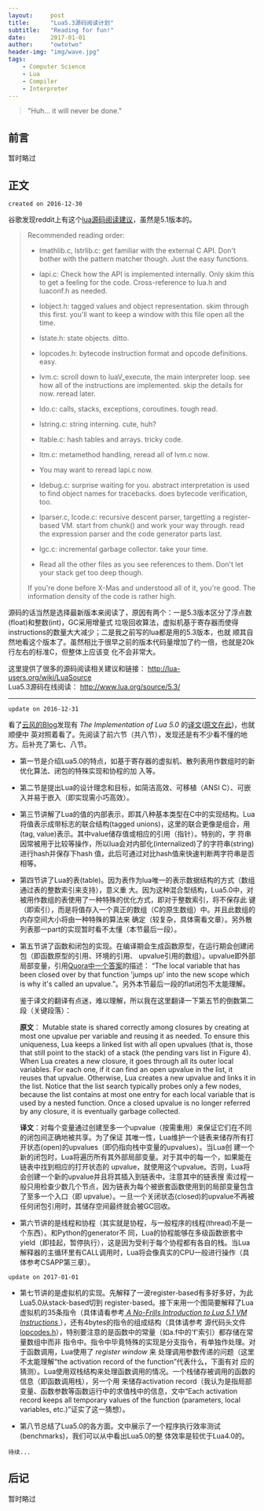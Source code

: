 ```yaml
---
layout:     post
title:      "Lua5.3源码阅读计划"
subtitle:   "Reading for fun!"
date:       2017-01-01
author:     "owtotwo"
header-img: "img/wave.jpg"
tags:
    - Computer Science
    - Lua
    - Compiler
    - Interpreter
---
```


> "Huh... it will never be done."

## 前言
暂时略过

## 正文
`created on 2016-12-30`

谷歌发现reddit上有这个[lua源码阅读建议][1]，虽然是5.1版本的。

> Recommended reading order:  
>
> - lmathlib.c, lstrlib.c: get familiar with the external C API. Don't bother with the pattern matcher though. Just the easy functions.
>
> - lapi.c: Check how the API is implemented internally. Only skim this to get a feeling for the code. Cross-reference to lua.h and luaconf.h as needed.
>
> - lobject.h: tagged values and object representation. skim through this first. you'll want to keep a window with this file open all the time.
>
> - lstate.h: state objects. ditto.
>
> - lopcodes.h: bytecode instruction format and opcode definitions. easy.
>
> - lvm.c: scroll down to luaV_execute, the main interpreter loop. see how all of the instructions are implemented. skip the details for now. reread later.
>
> - ldo.c: calls, stacks, exceptions, coroutines. tough read.
>
> - lstring.c: string interning. cute, huh?
>
> - ltable.c: hash tables and arrays. tricky code.
>
> - ltm.c: metamethod handling, reread all of lvm.c now.
>
> - You may want to reread lapi.c now.
>
> - ldebug.c: surprise waiting for you. abstract interpretation is used to find object names for tracebacks. does bytecode verification, too.
>
> - lparser.c, lcode.c: recursive descent parser, targetting a register-based VM. start from chunk() and work your way through. read the expression parser and the code generator parts last.
>
> - lgc.c: incremental garbage collector. take your time.
>
> - Read all the other files as you see references to them. Don't let your stack get too deep though.
>
> If you're done before X-Mas and understood all of it, you're good. The information density of the code is rather high.

源码的话当然是选择最新版本来阅读了，原因有两个：一是5.3版本区分了浮点数(float)和整数(int)，GC采用增量式
垃圾回收算法，虚拟机基于寄存器而使得instructions的数量大大减少；二是我之前写的lua都是用的5.3版本，也就
顺其自然地看这个版本了。虽然相比于很早之前的版本代码量增加了约一倍，也就是20k行左右的标准C，但整体上应该变
化不会非常大。

这里提供了很多的源码阅读相关建议和链接： http://lua-users.org/wiki/LuaSource  
Lua5.3源码在线阅读： http://www.lua.org/source/5.3/  

--- 
`update on 2016-12-31`  

看了[云风的Blog][2]发现有 _The Implementation of Lua 5.0_ 的[译文][3]([原文在此][4])，也就顺便中
英对照着看了。先阅读了前六节（共八节），发现还是有不少看不懂的地方。后补充了第七、八节。  

-   第一节是介绍Lua5.0的特点，如基于寄存器的虚拟机、散列表用作数组时的新优化算法、闭包的特殊实现和协程的加
    入等。

-   第二节是提出Lua的设计理念和目标，如简洁高效、可移植（ANSI C）、可嵌入并易于嵌入（即实现需小巧高效）。

-   第三节讲解了Lua的值的内部表示，即其八种基本类型在C中的实现结构。Lua将值表示成带标志的联合结构(tagged 
    unions)，这里的联合更像是组合，用(tag, value)表示。其中value储存值或相应的引用（指针）。特别的，字
    符串因常被用于比较等操作，所以lua会对内部化(internalized)了的字符串(string)进行hash并保存下hash
    值，此后可通过对比hash值来快速判断两字符串是否相等。

-   第四节讲了Lua的表(table)。因为表作为lua唯一的表示数据结构的方式（数组通过表的整数索引来支持），意义重
    大。因为这种混合型结构，Lua5.0中，对被用作数组的表使用了一种特殊的优化方式，即对于整数索引，将不保存此
    键（即索引），而是将值存入一个真正的数组（C的原生数组）中。并且此数组的内存空间大小将由一种特殊的算法来
    确定（较复杂，具体需看文章）。另外散列表那一part的实现暂时看不太懂（本节最后一段）。

-   第五节讲了函数和闭包的实现。在编译期会生成函数原型，在运行期会创建闭包（即函数原型的引用、环境的引用、
    upvalue引用的数组）。upvalue即外部局部变量，引用[Quora中一个答案][5]的描述： “The local 
    variable that has been closed over by that function 'jumps up' into the new scope 
    which is why it's called an upvalue.”。另外本节最后一段的flat闭包不太能理解。  

    鉴于译文的翻译有点迷，难以理解，所以我在这里翻译一下第五节的倒数第二段（关键段落）：  

    **原文**： Mutable state is shared correctly among closures by creating at most one 
    upvalue per variable and reusing it as needed. To ensure this uniqueness, Lua
    keeps a linked list with all open upvalues (that is, those that still point to the
    stack) of a stack (the pending vars list in Figure 4). When Lua creates a new
    closure, it goes through all its outer local variables. For each one, if it can find
    an open upvalue in the list, it reuses that upvalue. Otherwise, Lua creates a new
    upvalue and links it in the list. Notice that the list search typically probes only
    a few nodes, because the list contains at most one entry for each local variable
    that is used by a nested function. Once a closed upvalue is no longer referred by
    any closure, it is eventually garbage collected.

    **译文**：对每个变量通过创建至多一个upvalue（按需重用）来保证它们在不同的闭包间正确地被共享。为了保证
    其唯一性，Lua维护一个链表来储存所有打开状态(open)的upvalues（即仍指向栈中变量的upvalues）。当Lua创
    建一个新的闭包时，Lua将遍历所有其外部局部变量。对于其中的每一个，如果能在链表中找到相应的打开状态的
    upvalue，就使用这个upvalue。否则，Lua将会创建一个新的upvalue并且将其插入到链表中。注意其中的链表搜
    索过程一般只用检查少数几个节点，因为链表为每个被嵌套函数使用到的局部变量包含了至多一个入口（即
    upvalue）。一旦一个关闭状态(closed)的upvalue不再被任何闭包引用时，其储存空间最终就会被GC回收。  

-   第六节讲的是线程和协程（其实就是协程，与一般程序的线程(thread)不是一个东西）。和Python的generator不
    同，Lua的协程能够在多级函数嵌套中yield（即挂起，暂停执行），这是因为受利于每个协程都有各自的栈。当Lua
    解释器的主循环里有CALL调用时，Lua将会像真实的CPU一般进行操作（具体参考CSAPP第三章）。  

`update on 2017-01-01`

-   第七节讲的是虚拟机的实现。先解释了一波register-based有多好多好，为此Lua5.0从stack-based切到 
    register-based。接下来用一个图简要解释了Lua虚拟机的35条指令（具体请看参考[ _A No-Frills 
    Introduction to Lua 5.1 VM Instructions_ ][6]），还有4bytes的指令的组成结构（具体请参考
    源代码头文件[lopcodes.h][7]），特别要注意的是函数中的常量（如a.f中的'f'索引）都存储在常量数组中而非
    指令中。指令中毕竟特殊的实现是分支指令，有单独作处理。对于函数调用，Lua使用了 _register window_ 来
    处理调用参数传递的问题（这里不太能理解“the activation record of the function”代表什么，下面有对
    应的猜测）。Lua使用双栈结构来处理函数调用的情况。一个栈储存被调用的函数的信息（即函数调用栈），另一个用
    来储存activation record（我认为是指局部变量、函数参数等函数运行中的求值栈中的信息，文中“Each 
    activation record keeps all temporary values of the function (parameters, local 
    variables, etc.)”证实了这一猜想）。  

-   第八节总结了Lua5.0的各方面。文中展示了一个程序执行效率测试(benchmarks)，我们可以从中看出Lua5.0的整
    体效率是较优于Lua4.0的。

`待续...`

[1]: https://www.reddit.com/r/programming/comments/63hth/ask_reddit_which_oss_codebases_out_there_are_so/c02pxbp/  
[2]: http://blog.codingnow.com/
[3]: http://blog.codingnow.com/2008/05/the_implementation_of_lua_50.html  
[4]: http://www.lua.org/doc/jucs05.pdf  
[5]: https://www.quora.com/What-are-upvalues-in-Lua  
[6]: http://luaforge.net/docman/83/98/ANoFrillsIntroToLua51VMInstructions.pdf  
[7]: http://www.lua.org/source/5.3/lopcodes.h.html  

## 后记
暂时略过
